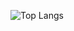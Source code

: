 ![Top Langs](https://github-readme-stats.vercel.app/api/top-langs/?username=jafarm83&layout=compact&theme=dark)
